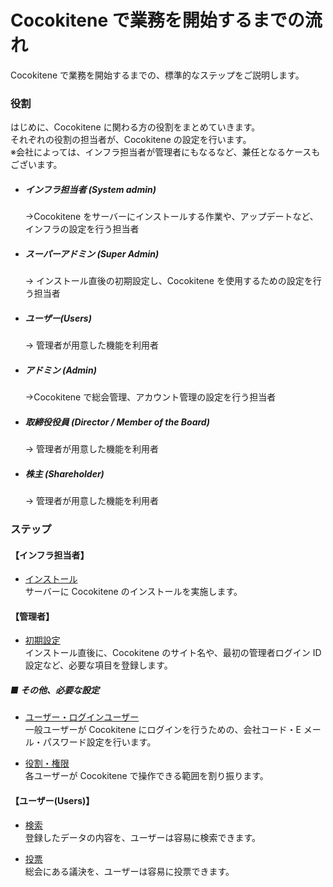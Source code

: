 # Cocokitene で業務を開始するまでの流れ

Cocokitene で業務を開始するまでの、標準的なステップをご説明します。

### 役割

はじめに、Cocokitene に関わる方の役割をまとめていきます。  
それぞれの役割の担当者が、Cocokitene の設定を行います。  
※会社によっては、インフラ担当者が管理者にもなるなど、兼任となるケースもございます。

- ##### インフラ担当者 (System admin)

  →Cocokitene をサーバーにインストールする作業や、アップデートなど、インフラの設定を行う担当者

- ##### スーパーアドミン (Super Admin)

  → インストール直後の初期設定し、Cocokitene を使用するための設定を行う担当者

- ##### ユーザー(Users)

  → 管理者が用意した機能を利用者

- ##### アドミン (Admin)

  →Cocokitene で総会管理、アカウント管理の設定を行う担当者

- ##### 取締役役員 (Director / Member of the Board)

  → 管理者が用意した機能を利用者

- ##### 株主 (Shareholder)
  → 管理者が用意した機能を利用者

### ステップ

#### 【インフラ担当者】

- [インストール](/ja/quickstart)  
  サーバーに Cocokitene のインストールを実施します。

#### 【管理者】

- [初期設定](/ja/first_setting)  
  インストール直後に、Cocokitene のサイト名や、最初の管理者ログイン ID 設定など、必要な項目を登録します。

##### ■ その他、必要な設定

- [ユーザー・ログインユーザー](/ja/user)  
  一般ユーザーが Cocokitene にログインを行うための、会社コード・E メール・パスワード設定を行います。

- [役割・権限](/ja/permission)  
  各ユーザーが Cocokitene で操作できる範囲を割り振ります。

#### 【ユーザー(Users)】

- [検索](/ja/search)  
  登録したデータの内容を、ユーザーは容易に検索できます。

- [投票](/ja/vote)  
  総会にある議決を、ユーザーは容易に投票できます。
